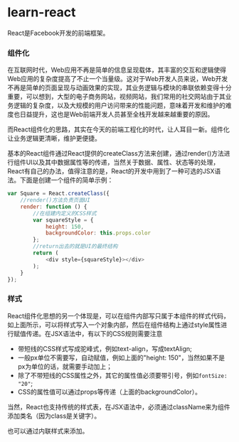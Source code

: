 # learn-react

React是Facebook开发的前端框架。

### 组件化

在互联网时代，Web应用不再是简单的信息呈现载体，其丰富的交互和逻辑使得Web应用的复杂度提高了不止一个当量级。这对于Web开发人员来说，Web开发不再是简单的页面呈现与动画效果的实现，其业务逻辑与模块的串联依赖变得十分重要，可以想到，大型的电子商务网站，视频网站，我们常用的社交网站由于其业务逻辑的复杂度，以及大规模的用户访问带来的性能问题，意味着开发和维护的难度也日益提升，这也是Web前端开发人员甚至全栈开发越来越重要的原因。

而React组件化的思路，其实在今天的前端工程化的时代，让人耳目一新。组件化让业务逻辑更清晰，维护更便捷。

基本的React组件通过React提供的createClass方法来创建，通过render()方法进行组件UI以及其中数据属性等的传递，当然关于数据、属性、状态等的处理，React有自己的办法，值得注意的是，React的开发中用到了一种可选的JSX语法。下面是创建一个组件的简单示例：

``` JavaScript
var Square = React.createClass({
    //render()方法负责页面UI
    render: function () {
        //在组建内定义的CSS样式
        var squareStyle = {
            height: 150,
            backgroundColor: this.props.color
        };
        //return出去的就是UI的最终结构
        return (
            <div style={squareStyle}></div>
        );
    }
});
```

### 样式
React组件化思想的另一个体现是，可以在组件内部写只属于本组件的样式代码，如上面所示，可以将样式写入一个对象内部，然后在组件结构上通过style属性进行赋值传递。在JSX语法中，有以下的CSS规则需要注意
- 带短线的CSS样式写成驼峰式，例如text-align，写成textAlign;
- 一般px单位不需要写，自动赋值，例如上面的"height: 150"，当然如果不是px为单位的话，就需要手动加上；
- 除了不带短线的CSS属性之外，其它的属性值必须要带引号，例如`fontSize: "20"`;
- CSS的属性值可以通过props等传递（上面的backgroundColor）。

当然，React也支持传统的样式表，在JSX语法中，必须通过className来为组件添加类名（因为class是关键字）。

也可以通过内联样式来添加。

### 




